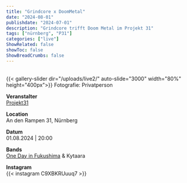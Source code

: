 ```yaml
---
title: "Grindcore x DoomMetal"
date: "2024-08-01"
publishdate: "2024-07-01"
description: "Grindcore trifft Doom Metal im Projekt 31"
tags: ["nürnberg", "P31"]
categories: ["live"]
ShowRelated: false
showToc: false
ShowBreadCrumbs: false
---
```


&nbsp;  
{{< gallery-slider dir="/uploads/live2/" auto-slide="3000" width="80%" height="400px">}}
Fotografie: Privatperson

**Veranstalter**  
[Projekt31](https://projekt31.org/)

**Location**  
An den Rampen 31, Nürnberg

**Datum**  
01.08.2024 | 20:00  

**Bands**  
[One Day in Fukushima](https://onedayinfukushima.bandcamp.com/) & Kytaara 

**Instagram**  
{{< instagram C9XBKRUuuq7 >}}  